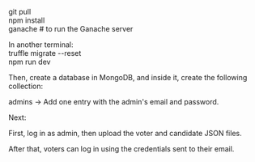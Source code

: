 git pull  
npm install  
ganache    # to run the Ganache server  

In another terminal:  
truffle migrate --reset  
npm run dev  

Then, create a database in MongoDB, and inside it, create the following collection:  

admins → Add one entry with the admin's email and password.  

Next:  

First, log in as admin, then upload the voter and candidate JSON files.  

After that, voters can log in using the credentials sent to their email.  
